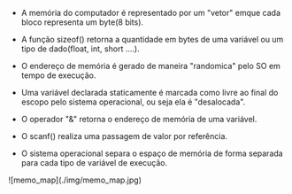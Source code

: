 - A memória do computador é representado por um "vetor" emque cada bloco representa um byte(8 bits).

- A função sizeof() retorna a quantidade em bytes de uma variável ou um tipo de dado(float, int, short ....).

- O endereço de memória é gerado de maneira "randomica" pelo SO em tempo de execução.

- Uma variável declarada staticamente é marcada como livre ao final do escopo pelo sistema operacional, ou seja ela é "desalocada".

- O operador "&" retorna o endereço de memória de uma variável.

- O scanf() realiza uma passagem de valor por referência.

- O sistema operacional separa o espaço de memória de forma separada para cada tipo de variável de execução.

</p>![memo_map](./img/memo_map.jpg)
